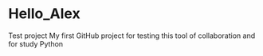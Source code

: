 # Hello_Alex
Test project
My first GitHub project for testing this tool of collaboration
and for study Python
